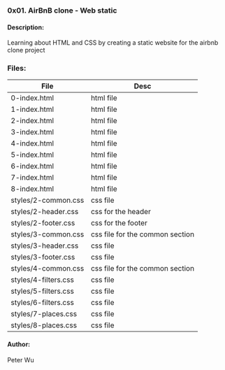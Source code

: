 ### 0x01. AirBnB clone - Web static

#### Description:
Learning about HTML and CSS by creating a static website for the airbnb clone project

### Files:
File|Desc
---|---
0-index.html |html file
1-index.html |html file
2-index.html |html file
3-index.html |html file
4-index.html |html file
5-index.html |html file
6-index.html |html file
7-index.html |html file
8-index.html |html file
styles/2-common.css | css file
styles/2-header.css | css for the header
styles/2-footer.css | css for the footer
styles/3-common.css | css file for the common section
styles/3-header.css | css file
styles/3-footer.css | css file
styles/4-common.css | css file for the common section
styles/4-filters.css | css file
styles/5-filters.css | css file
styles/6-filters.css | css file
styles/7-places.css | css file
styles/8-places.css | css file


#### Author:
Peter Wu
